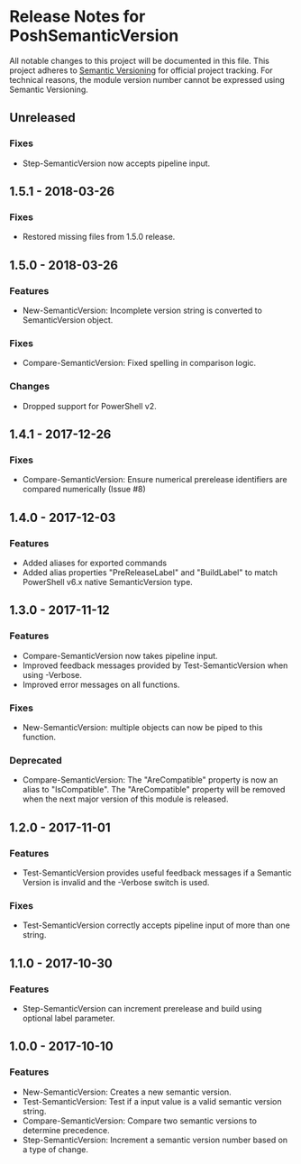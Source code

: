 # Release Notes for PoshSemanticVersion

All notable changes to this project will be documented in this file.
This project adheres to [Semantic Versioning](http://semver.org/) for
official project tracking. For technical reasons, the module version
number cannot be expressed using Semantic Versioning.

## Unreleased

### Fixes

- Step-SemanticVersion now accepts pipeline input.

## 1.5.1 - 2018-03-26

### Fixes

- Restored missing files from 1.5.0 release.

## 1.5.0 - 2018-03-26

### Features

- New-SemanticVersion: Incomplete version string is converted to SemanticVersion object.

### Fixes

- Compare-SemanticVersion: Fixed spelling in comparison logic.

### Changes

- Dropped support for PowerShell v2.

## 1.4.1 - 2017-12-26

### Fixes

- Compare-SemanticVersion: Ensure numerical prerelease identifiers are compared numerically (Issue #8)

## 1.4.0 - 2017-12-03

### Features

- Added aliases for exported commands
- Added alias properties "PreReleaseLabel" and "BuildLabel" to match PowerShell v6.x native SemanticVersion type.

## 1.3.0 - 2017-11-12

### Features

- Compare-SemanticVersion now takes pipeline input.
- Improved feedback messages provided by Test-SemanticVersion when using -Verbose.
- Improved error messages on all functions.

### Fixes

- New-SemanticVersion: multiple objects can now be piped to this function.

### Deprecated

- Compare-SemanticVersion: The "AreCompatible" property is now an alias to "IsCompatible". The "AreCompatible" property will be removed when the next major version of this module is released.

## 1.2.0 - 2017-11-01

### Features

- Test-SemanticVersion provides useful feedback messages if a Semantic Version is invalid and the -Verbose switch is used.

### Fixes

- Test-SemanticVersion correctly accepts pipeline input of more than one string.

## 1.1.0 - 2017-10-30

### Features

- Step-SemanticVersion can increment prerelease and build using optional label parameter.

## 1.0.0 - 2017-10-10

### Features

- New-SemanticVersion: Creates a new semantic version.
- Test-SemanticVersion: Test if a input value is a valid semantic version string.
- Compare-SemanticVersion: Compare two semantic versions to determine precedence.
- Step-SemanticVersion: Increment a semantic version number based on a type of change.
